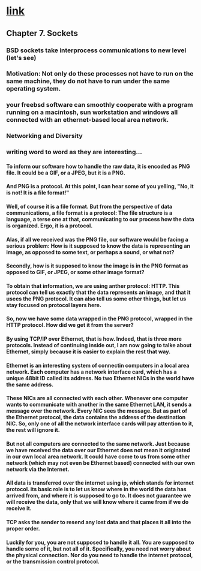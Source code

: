 # [link](https://docs.freebsd.org/en/books/developers-handbook/sockets/)

## Chapter 7. Sockets

### BSD sockets take interprocess communications to new level (let's see)

### Motivation: Not only do these processes not have to run on the same machine, they do not have to run under the same operating system. 

### your freebsd software can smoothly cooperate with a program running on a macintosh, sun workstation and windows all connected with an ethernet-based local area network. 

### Networking and Diversity

### writing word to word as they are interesting...

#### To inform our software how to handle the raw data, it is encoded as PNG file. It could be a GIF, or a JPEG, but it is a PNG.

#### And PNG is a protocol. At this point, I can hear some of you yelling, "No, it is not! It is a file format!"

#### Well, of course it is a file format. But from the perspective of data communications, a file format is a protocol: The file structure is a language, a terse one at that, communicating to our process how the data is organized. Ergo, it is a protocol. 

#### Alas, if all we received was the PNG file, our software would be facing a serious problem: How is it supposed to know the data is representing an image, as opposed to some text, or perhaps a sound, or what not? 

#### Secondly, how is it supposed to know the image is in the PNG format as opposed to GIF, or JPEG, or some other image format? 

#### To obtain that information, we are using anther protocol: HTTP. This protocol can tell us exactly that the data represents an image, and that it usees the PNG protocol. It can also tell us some other things, but let us stay focused on protocol layers here. 

#### So, now we have some data wrapped in the PNG protocol, wrapped in the HTTP protocol. How did we get it from the server?

#### By using TCP/IP over Ethernet, that is how. Indeed, that is three more protocols. Instead of continuing inside out, I am now going to talke about Ethernet, simply because it is easier to explain the rest that way. 

#### Ethernet is an interesting system of connectin computers in a local area network. Each computer has a network interface card, which has a unique 48bit ID called its address. No two Ethernet NICs in the world have the same address. 

#### These NICs are all connected with each other. Whenever one computer wants to communicate with another in the same Ethernet LAN, it sends a message over the network. Every NIC sees the message. But as part of the Ethernet protocol, the data contains the address of the destination NIC. So, only one of all the network interface cards will pay attention to it, the rest will ignore it. 

#### But not all computers are connected to the same network. Just because we have received the data over our Ethernet does not mean it originated in our own local area network. It could have come to us from some other network (which may not even be Ethernet based) connected with our own network via the Internet. 

#### All data is transferred over the internet using ip, which stands for internet protocol. its basic role is to let us know where in the world the data has arrived from, and where it is supposed to go to. It does not guarantee we will receive the data, only that we will know where it came from if we do receive it. 

#### TCP asks the sender to resend any lost data and that places it all into the proper order. 

#### Luckily for you, you are not supposed to handle it all. You are supposed to handle some of it, but not all of it. Specifically, you need not worry about the physical connection. Nor do you need to handle the internet protocol, or the transmission control protocol. 